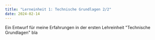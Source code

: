 ```yaml
---
title: "Lerneinheit 1: Technische Grundlagen 2/2"
date: 2024-02-14
---
```


Ein Entwurf für meine Erfahrungen in der ersten Lehreinheit "Technische Grundlagen" bla
